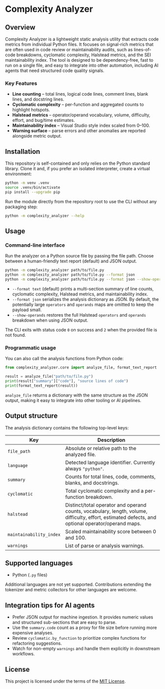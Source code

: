 # Complexity Analyzer

## Overview

Complexity Analyzer is a lightweight static analysis utility that extracts code metrics from individual Python files. It focuses on signal-rich metrics that are often used in code review or maintainability audits, such as lines-of-code breakdowns, cyclomatic complexity, Halstead metrics, and the SEI maintainability index. The tool is designed to be dependency-free, fast to run on a single file, and easy to integrate into other automation, including AI agents that need structured code quality signals.

### Key Features
- **Line counting** – total lines, logical code lines, comment lines, blank lines, and docstring lines.
- **Cyclomatic complexity** – per-function and aggregated counts to highlight hotspots.
- **Halstead metrics** – operator/operand vocabulary, volume, difficulty, effort, and bug/time estimates.
- **Maintainability index** – Visual Studio style index scaled from 0–100.
- **Warning surface** – parse errors and other anomalies are reported alongside metric output.

## Installation

This repository is self-contained and only relies on the Python standard library. Clone it and, if you prefer an isolated interpreter, create a virtual environment:

```bash
python -m venv .venv
source .venv/bin/activate
pip install --upgrade pip
```

Run the module directly from the repository root to use the CLI without any packaging step:

```bash
python -m complexity_analyzer --help
```

## Usage

### Command-line interface

Run the analyzer on a Python source file by passing the file path. Choose between a human-friendly text report (default) and JSON output.

```bash
python -m complexity_analyzer path/to/file.py
python -m complexity_analyzer path/to/file.py --format json
python -m complexity_analyzer path/to/file.py --format json --show-operands
```

- `--format text` (default) prints a multi-section summary of line counts, cyclomatic complexity, Halstead metrics, and maintainability index.
- `--format json` serializes the analysis dictionary as JSON. By default, the potentially large `operators` and `operands` maps are omitted to keep the payload small.
- `--show-operands` restores the full Halstead `operators` and `operands` breakdown when using JSON output.

The CLI exits with status code `0` on success and `2` when the provided file is not found.

### Programmatic usage

You can also call the analysis functions from Python code:

```python
from complexity_analyzer.core import analyze_file, format_text_report

result = analyze_file("path/to/file.py")
print(result["summary"]["code"], "source lines of code")
print(format_text_report(result))
```

`analyze_file` returns a dictionary with the same structure as the JSON output, making it easy to integrate into other tooling or AI pipelines.

## Output structure

The analysis dictionary contains the following top-level keys:

| Key | Description |
| --- | --- |
| `file_path` | Absolute or relative path to the analyzed file. |
| `language` | Detected language identifier. Currently always `"python"`. |
| `summary` | Counts for total lines, code, comments, blanks, and docstrings. |
| `cyclomatic` | Total cyclomatic complexity and a per-function breakdown. |
| `halstead` | Distinct/total operator and operand counts, vocabulary, length, volume, difficulty, effort, estimated defects, and optional operator/operand maps. |
| `maintainability_index` | Scaled maintainability score between 0 and 100. |
| `warnings` | List of parse or analysis warnings. |

## Supported languages

- Python (`.py` files)

Additional languages are not yet supported. Contributions extending the tokenizer and metric collectors for other languages are welcome.

## Integration tips for AI agents

- Prefer JSON output for machine ingestion. It provides numeric values and structured sub-sections that are easy to parse.
- Use the `summary.code` count as a proxy for file size before running more expensive analyses.
- Review `cyclomatic.by_function` to prioritize complex functions for refactoring suggestions.
- Watch for non-empty `warnings` and handle them explicitly in downstream workflows.

## License

This project is licensed under the terms of the [MIT License](LICENSE).


